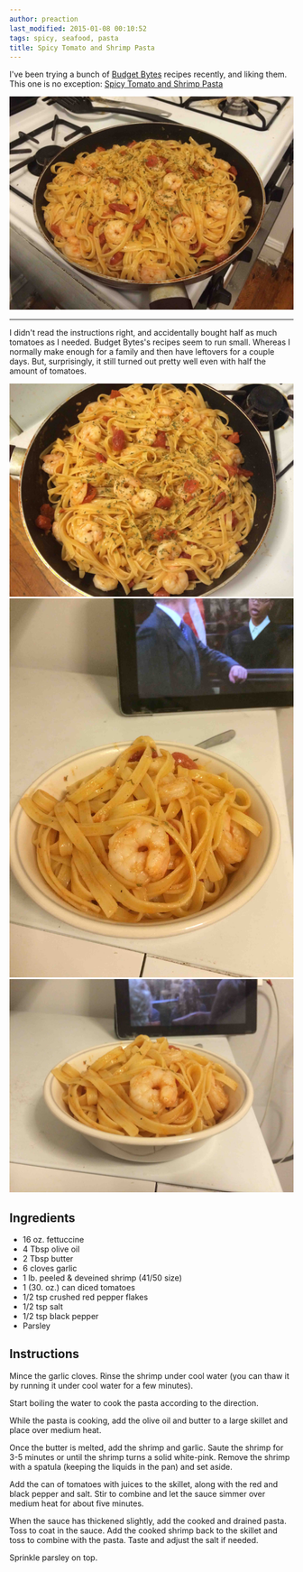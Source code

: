 ```yaml
---
author: preaction
last_modified: 2015-01-08 00:10:52
tags: spicy, seafood, pasta
title: Spicy Tomato and Shrimp Pasta
---
```


I've been trying a bunch of [Budget Bytes](http://www.budgetbytes.com) recipes
recently, and liking them. This one is no exception: [Spicy Tomato and Shrimp
Pasta](http://www.budgetbytes.com/2013/07/spicy-shrimp-tomato-pasta/)

![](/images/spicy-tomato-and-shrimp-pasta/IMG_0987.jpg)

---

I didn't read the instructions right, and accidentally bought half as much
tomatoes as I needed. Budget Bytes's recipes seem to run small. Whereas I
normally make enough for a family and then have leftovers for a couple days.
But, surprisingly, it still turned out pretty well even with half the amount of
tomatoes.

![](/images/spicy-tomato-and-shrimp-pasta/IMG_0988.jpg)
![](/images/spicy-tomato-and-shrimp-pasta/IMG_0989.jpg)
![](/images/spicy-tomato-and-shrimp-pasta/IMG_0990.jpg)

## Ingredients

* 16 oz. fettuccine
* 4 Tbsp olive oil
* 2 Tbsp butter
* 6 cloves garlic
* 1 lb. peeled & deveined shrimp (41/50 size)
* 1 (30. oz.) can diced tomatoes
* 1/2 tsp crushed red pepper flakes
* 1/2 tsp salt
* 1/2 tsp black pepper
* Parsley

## Instructions

Mince the garlic cloves. Rinse the shrimp under cool water (you can thaw it by
running it under cool water for a few minutes).

Start boiling the water to cook the pasta according to the direction.

While the pasta is cooking, add the olive oil and butter to a large skillet and
place over medium heat.

Once the butter is melted, add the shrimp and garlic. Saute the shrimp for 3-5
minutes or until the shrimp turns a solid white-pink. Remove the shrimp with a
spatula (keeping the liquids in the pan) and set aside.

Add the can of tomatoes with juices to the skillet, along with the red and
black pepper and salt. Stir to combine and let the sauce simmer over medium
heat for about five minutes.

When the sauce has thickened slightly, add the cooked and drained pasta. Toss
to coat in the sauce. Add the cooked shrimp back to the skillet and toss to
combine with the pasta. Taste and adjust the salt if needed.

Sprinkle parsley on top.
